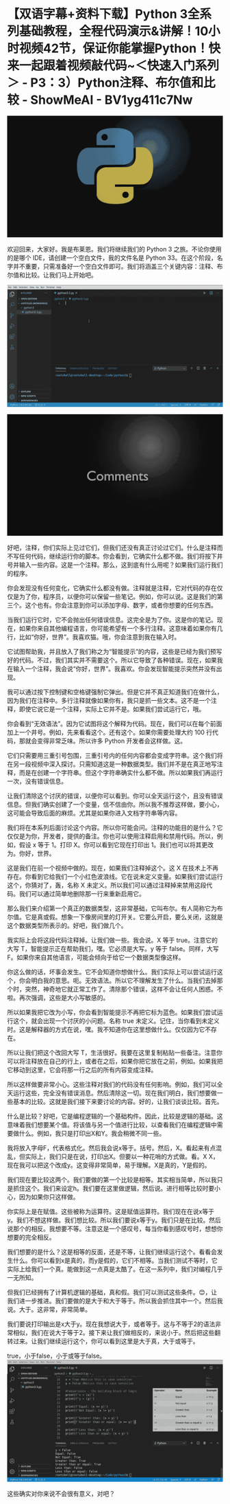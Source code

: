 # 【双语字幕+资料下载】Python 3全系列基础教程，全程代码演示&讲解！10小时视频42节，保证你能掌握Python！快来一起跟着视频敲代码~＜快速入门系列＞ - P3：3）Python注释、布尔值和比较 - ShowMeAI - BV1yg411c7Nw

![](img/cdfcccb350a829996d96318bc49917b5_0.png)

欢迎回来，大家好。我是布莱恩。我们将继续我们的 Python 3 之旅。不论你使用的是哪个 IDE，请创建一个空白文件，我的文件名是 Python 33。在这个阶段，名字并不重要，只需准备好一个空白文件即可。我们将涵盖三个关键内容：注释、布尔值和比较。让我们马上开始吧。

![](img/cdfcccb350a829996d96318bc49917b5_2.png)

![](img/cdfcccb350a829996d96318bc49917b5_3.png)

好吧，注释，你们实际上见过它们，但我们还没有真正讨论过它们。什么是注释而不写任何代码，继续运行你的脚本。你会看到，它确实什么都不做。我们将按下井号并输入一些内容。这是一个注释。那么，这到底有什么用呢？如果我们运行我们的程序。

你会发现没有任何变化，它确实什么都没有做。注释就是注释，它对代码的存在仅仅是为了你，程序员，以便你可以保留一些笔记。例如，你可以说。这是我们的第三个。这个也有。你会注意到你可以添加字母、数字，或者你想要的任何东西。

当我们运行它时，它不会抛出任何错误信息。这完全是为了你。这是你的笔记。现在，如果你来自其他编程语言，你可能希望有一个多行注释。这意味着如果你有几行，比如“你好，世界”。我喜欢猫。哦，你会注意到我在输入时。

它试图帮助我，并且放入了我们称之为“智能提示”的内容，这些是已经为我们预写好的代码。不过，我们其实并不需要这个。所以它导致了各种错误。现在，如果我在输入一个注释，我会说“你好，世界”。我喜欢。你会发现智能提示突然并没有出现。

我可以通过按下控制键和空格键强制它弹出。但是它并不真正知道我们在做什么，因为我们在注释中。多行注释就像如果你有，我只是抓一些文本。这不是一个注释，即使它说它是一个注释，实际上它并不是。如果我们尝试运行它，哦。

你会看到“无效语法”。因为它试图将这个解释为代码。现在，我们可以在每个前面加上一个井号。例如，先来看看这个。还有这个。如果你需要处理大约 100 行代码，那就会变得非常乏味。所以许多 Python 开发者会这样做。这。

它们只需要用三重引号包围，三重引号内的任何内容都会变成字符串。这个我们将在另一段视频中深入探讨。只需知道这是一种数据类型。我们并不是在真正地写注释，而是在创建一个字符串。但这个字符串确实什么都不做。所以如果我们再运行一次，没有错误信息。

让我们清除这个讨厌的错误，以便你可以看到。你可以全天运行这个，且没有错误信息。但我们确实创建了一个变量，信不信由你。所以我不推荐这样做，要小心，这可能会导致后面的麻烦。尤其是如果你进入文档字符串等内容。

我们将在本系列后面讨论这个内容。所以你可能会问。注释的功能目的是什么？它仅仅是为你，开发者，提供的备注。你也可以使用注释启用和禁用代码。所以，例如，假设 x 等于 1。打印 X。你可以看到它现在打印出 1。我们也可以将其更改为。你好，世界。

这是我们在前一个视频中做的。现在，如果我们注释掉这个。这 X 在技术上不再存在。你看到它给我们一个小红色波浪线。它在说未定义变量。如果我们尝试运行这个，你猜对了，轰，名称 X 未定义。所以我们可以通过注释掉来禁用这段代码。我们可以通过简单地删除那一行来重新启用它。

那么我们来介绍第一个真正的数据类型，这非常基础，它叫布尔。有人简称它为布尔值。它是真或假。想象一下像房间里的灯开关。它要么开启，要么关闭，这就是这个数据类型所表示的。好吧，我们做几个。

我实际上会将这段代码注释掉。让我们做一些。我会说。X 等于 true。注意它的大写 T，智能提示正在帮助我们，嘿。它必须是大写。y 等于 false。同样，大写 F。如果你来自其他语言，可能会倾向于给它一个数据类型像这样。

你这么做的话，坏事会发生。它不会知道你想做什么。我们实际上可以尝试运行这个，你会明白我的意思。呃。无效语法。所以它不理解发生了什么。当我们去掉那个时，突然，神奇地它就正常工作了。清除那个错误，这样不会让任何人困惑。不啦。再次强调，这些是大小写敏感的。

所以如果我把它改为小写，你会看到智能提示不再把它标为蓝色。如果我们尝试运行这个，就会出现一个讨厌的小问题。名称 true 未定义。记住，当你看到未定义时。这是解释器的方式在说，嘿。我不知道你在这里想做什么。仅仅因为它不存在。

所以让我们把这个改回大写 T，生活很好。我要在这里复制粘贴一些备注。注意你可以将注释放在自己的行上，或者在之后，如果你把它放在之前，例如。如果我把它移动到这里，它会将那一行之后的所有内容变成注释。

所以这样做要非常小心。这些注释对我们的代码没有任何影响。例如，我们可以全天运行这些，完全没有错误消息。然后清除这一切。现在我们明白，我们想要做一些基本的比较。这就是我们接下来要讨论的内容。好的，让我们谈谈比较。首先。

什么是比较？好吧，它是编程逻辑的一个基础构件。因此，比较是逻辑的基础。这意味着我们想要某个值。将该值与另一个值进行比较，以查看我们在编程逻辑中需要做什么。例如，我只是打印出X和Y。我会稍微不同一些。

我将放入字母F，代表格式化。然后我会说x等于。括号。然后，X。看起来有点混乱，但实际上，我们只是在说，打印出X。但要以一种花哨的方式做。看。X X，现在我可以把这个改成y。这变得非常简单，易于理解。X是真的，Y是假的。

我们现在要比较这两个。我们要做的第一个比较是相等。其实相当简单，所以我只是抓住这个。我们来设定h。我们要在这里做逻辑，然后说。进行相等比较时要小心，因为如果你只这样做。

你实际上是在赋值。这些被称为运算符。这是赋值运算符。我们现在在说x等于y。我们不想这样做。我们想比较。所以我们要说x等于y。我们只是在比较。然后说那个的相反。我想要不等。注意这是一个感叹号，每当你看到感叹号时，想想你想要的完全相反。

我们想要的是什么？这是相等的反面，还是不等，让我们继续运行这个。看看会发生什么。你可以看到x是真的，而y是假的，它们不相等。当我们测试不等时，它实际上给我们一个真。能做到这一点真是太酷了。在这一系列中，我们对编程几乎一无所知。

但我们已经拥有了计算机逻辑的基础，真和假。我们可以测试这些条件。😊，让我们进一步推进。我们要做的是大于和大于等于。所以我会抓住其中一个。然后我说。大于。这非常，非常简单。

我们要说打印输出是x大于y。现在我想说大于，或者等于。这与不等于2的语法非常相似，我们在说大于等于2。接下来让我们做相反的，来说小于。然后把这些翻转过来。让我们继续运行这个，你可以看到这里是大于真，大于或等于。

true，小于false，小于或等于false。![](img/cdfcccb350a829996d96318bc49917b5_5.png)

这些确实对你来说不会很有意义，对吧？
